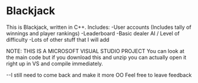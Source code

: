 # Blackjack

This is Blackjack, written in C++. Includes:
-User accounts (Includes tally of winnings and player rankings)
-Leaderboard
-Basic dealer AI / Level of difficulty 
-Lots of other stuff that I will add

NOTE:
THIS IS A MICROSOFT VISUAL STUDIO PROJECT
You can look at the main code but if you download this and unzip you can actually
open it right up in VS and compile immediately.

--I still need to come back and make it more OO
Feel free to leave feedback
